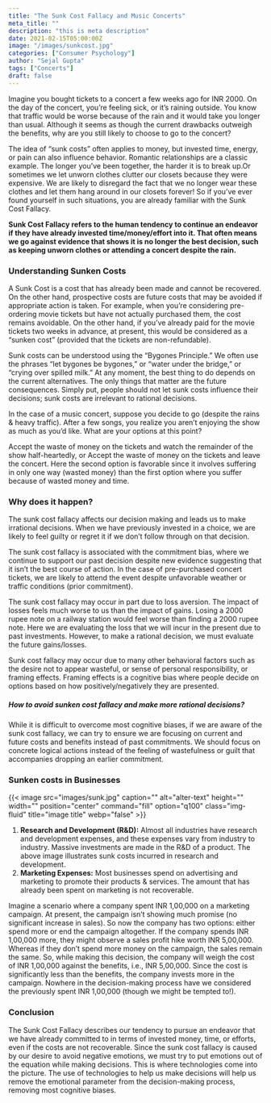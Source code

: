```yaml
---
title: "The Sunk Cost Fallacy and Music Concerts"
meta_title: ""
description: "this is meta description"
date: 2021-02-15T05:00:00Z
image: "/images/sunkcost.jpg"
categories: ["Consumer Psychology"]
author: "Sejal Gupta"
tags: ["Concerts"]
draft: false
---
```


Imagine you bought tickets to a concert a few weeks ago for INR 2000. On the day of the concert, you’re feeling sick, or it’s raining outside. You know that traffic would be worse because of the rain and it would take you longer than usual. Although it seems as though the current drawbacks outweigh the benefits, why are you still likely to choose to go to the concert?

The idea of “sunk costs” often applies to money, but invested time, energy, or pain can also influence behavior. Romantic relationships are a classic example. The longer you’ve been together, the harder it is to break up.Or sometimes we let unworn clothes clutter our closets because they were expensive. We are likely to disregard the fact that we no longer wear these clothes and let them hang around in our closets forever! So if you’ve ever found yourself in such situations, you are already familiar with the Sunk Cost Fallacy.

**Sunk Cost Fallacy refers to the human tendency to continue an endeavor if they have already invested time/money/effort into it. That often means we go against evidence that shows it is no longer the best decision, such as keeping unworn clothes or attending a concert despite the rain.**

### Understanding Sunken Costs 

A Sunk Cost is a cost that has already been made and cannot be recovered. On the other hand, prospective costs are future costs that may be avoided if appropriate action is taken. For example, when you’re considering pre-ordering movie tickets but have not actually purchased them, the cost remains avoidable. On the other hand, if you’ve already paid for the movie tickets two weeks in advance, at present, this would be considered as a “sunken cost” (provided that the tickets are non-refundable).

Sunk costs can be understood using the “Bygones Principle.” We often use the phrases “let bygones be bygones,” or “water under the bridge,” or “crying over spilled milk.” At any moment, the best thing to do depends on the current alternatives. The only things that matter are the future consequences. Simply put, people should not let sunk costs influence their decisions; sunk costs are irrelevant to rational decisions.

In the case of a music concert, suppose you decide to go (despite the rains & heavy traffic). After a few songs, you realize you aren’t enjoying the show as much as you’d like. What are your options at this point?

Accept the waste of money on the tickets and watch the remainder of the show half-heartedly, or
Accept the waste of money on the tickets and leave the concert.
Here the second option is favorable since it involves suffering in only one way (wasted money) than the first option where you suffer because of wasted money and time.

### Why does it happen? 

The sunk cost fallacy affects our decision making and leads us to make irrational decisions. When we have previously invested in a choice, we are likely to feel guilty or regret it if we don’t follow through on that decision.

The sunk cost fallacy is associated with the commitment bias, where we continue to support our past decision despite new evidence suggesting that it isn’t the best course of action. In the case of pre-purchased concert tickets, we are likely to attend the event despite unfavorable weather or traffic conditions (prior commitment).

The sunk cost fallacy may occur in part due to loss aversion. The impact of losses feels much worse to us than the impact of gains. Losing a 2000 rupee note on a railway station would feel worse than finding a 2000 rupee note. Here we are evaluating the loss that we will incur in the present due to past investments. However, to make a rational decision, we must evaluate the future gains/losses.

Sunk cost fallacy may occur due to many other behavioral factors such as the desire not to appear wasteful, or sense of personal responsibility, or framing effects. Framing effects is a cognitive bias where people decide on options based on how positively/negatively they are presented.

##### How to avoid sunken cost fallacy and make more rational decisions? 

While it is difficult to overcome most cognitive biases, if we are aware of the sunk cost fallacy, we can try to ensure we are focusing on current and future costs and benefits instead of past commitments. We should focus on concrete logical actions instead of the feeling of wastefulness or guilt that accompanies dropping an earlier commitment.

### Sunken costs in Businesses 

{{< image src="images/sunk.jpg" caption="" alt="alter-text" height="" width="" position="center" command="fill" option="q100" class="img-fluid" title="image title"  webp="false" >}}

1. **Research and Development (R&D):** Almost all industries have research and development expenses, and these expenses vary from industry to industry. Massive investments are made in the R&D of a product. The above image illustrates sunk costs incurred in research and development.
2. **Marketing Expenses:** Most businesses spend on advertising and marketing to promote their products & services. The amount that has already been spent on marketing is not recoverable.

Imagine a scenario where a company spent INR 1,00,000 on a marketing campaign. At present, the campaign isn’t showing much promise (no significant increase in sales). So now the company has two options: either spend more or end the campaign altogether. If the company spends INR 1,00,000 more, they might observe a sales profit hike worth INR 5,00,000. Whereas if they don’t spend more money on the campaign, the sales remain the same. So, while making this decision, the company will weigh the cost of INR 1,00,000 against the benefits, i.e., INR 5,00,000. Since the cost is significantly less than the benefits, the company invests more in the campaign. Nowhere in the decision-making process have we considered the previously spent INR 1,00,000 (though we might be tempted to!).

### Conclusion 

The Sunk Cost Fallacy describes our tendency to pursue an endeavor that we have already committed to in terms of invested money, time, or efforts, even if the costs are not recoverable. Since the sunk cost fallacy is caused by our desire to avoid negative emotions, we must try to put emotions out of the equation while making decisions. This is where technologies come into the picture. The use of technologies to help us make decisions will help us remove the emotional parameter from the decision-making process, removing most cognitive biases.
